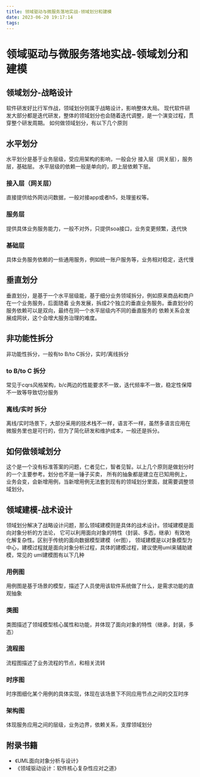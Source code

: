 ```yaml
---
title: 领域驱动与微服务落地实战-领域划分和建模
date: 2023-06-20 19:17:14
tags:
---
```

# 领域驱动与微服务落地实战-领域划分和建模

## 领域划分-战略设计
软件研发好比行军作战，领域划分则属于战略设计，影响整体大局。
现代软件研发大部分都是迭代研发，整体的领域划分也会随着迭代调整，是一个演变过程，贯穿整个研发周期。
如何做领域划分，有以下几个原则

## 水平划分
水平划分是基于业务层级，受应用架构的影响，一般会分 接入层（网关层），服务层，基础层。
水平层级的依赖一般是单向的，即上层依赖下层。

### 接入层（网关层）
直接提供给外网访问数据，一般对接app或者h5，处理鉴权等。

### 服务层
提供具体业务服务能力，一般不对外，只提供soa接口，业务变更频繁，迭代快

### 基础层
具体业务服务依赖的一些通用服务，例如统一账户服务等，业务相对稳定，迭代慢

## 垂直划分
垂直划分，是基于一个水平层级能，基于细分业务领域拆分，例如原来商品和商户在一个业务服务，后面随着
业务发展，拆成2个独立的垂直业务服务。垂直划分的服务依赖可以是双向，最终在同一个水平层级内不同的垂直服务的
依赖关系会发展成网状，这个会增大服务治理的难度。

## 非功能性拆分
非功能性拆分，一般有to B/to C拆分，实时/离线拆分

### to B/to C 拆分
常见于cqrs风格架构，b/c两边的性能要求不一致，迭代频率不一致，稳定性保障不一致等导致切分服务

### 离线/实时 拆分
离线/实时场景下，大部分采用的技术栈不一样，语言不一样，虽然多语言应用在微服务里也是可行的，但为了简化研发和维护成本，一般还是拆分。

## 如何做领域划分
这个是一个没有标准答案的问题，仁者见仁，智者见智。以上几个原则是做划分时的一个主要参考。划分也不是一锤子买卖，
所有的抽象都是建立在已知用例上，业务会变，会新增用例，当新增用例无法套到现有的领域划分里面，就需要调整领域划分。

## 领域建模-战术设计
领域划分解决了战略设计问题，那么领域建模则是具体的战术设计。领域建模是面向对象分析的方法论，
它可以利用面向对象的特性（封装、多态，继承）有效地化解复杂性。区别于传统的面向数据模型建模（er图），
领域建模是以对象模型为中心，建模过程就是面向对象分析过程，具体的建模过程，建议使用uml来辅助建模，常见的
uml建模图有以下几种

### 用例图
用例图是基于场景的模型，描述了人员使用该软件系统做了什么，是需求功能的直观抽象

### 类图
类图描述了领域模型核心属性和功能，并体现了面向对象的特性（继承，封装，多态）

### 流程图
流程图描述了业务流程的节点，和相关流转

### 时序图
时序图细化某个用例的具体实现，体现在该场景下不同应用节点之间的交互时序

### 架构图
体现服务应用之间的层级，业务边界，依赖关系，支撑领域划分

## 附录书籍
- 《UML面向对象分析与设计》
- 《领域驱动设计：软件核心复杂性应对之道》



